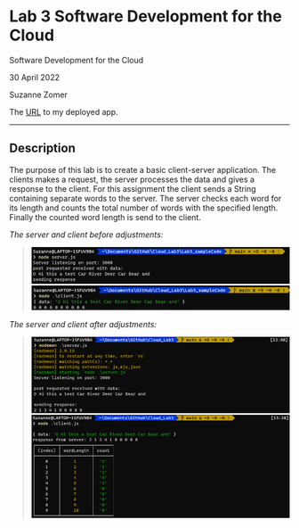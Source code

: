 # Lab 3 Software Development for the Cloud

Software Development for the Cloud

30 April 2022

Suzanne Zomer

The [URL](https://intense-mesa-63125.herokuapp.com/) to my deployed app.

---

## Description

The purpose of this lab is to create a basic client-server application. The clients makes a request, the server processes the data and gives a response to the client. For this assignment the client sends a String containing separate words to the server. The server checks each word for its length and counts the total number of words with the specified length. Finally the counted word length is send to the client.

*The server and client before adjustments:*
>![Alt text](images/img1.PNG?raw=true "Drop down menu")
>![Alt text](images/img2.PNG?raw=true "Drop down menu")

*The server and client after adjustments:*
>![Alt text](images/img3.PNG?raw=true "Drop down menu")
>![Alt text](images/img4.PNG?raw=true "The App")
